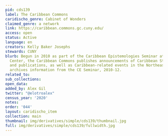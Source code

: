 ```yaml
---
pid: cds139
label: The Caribbean Commons
caridischo_genre: Cabinet of Wonders
claimed_genre: a network
link: https://caribbean.commons.gc.cuny.edu/
access: open
status: Active
language: en
creators: Kelly Baker Josephs
stewards: CUNY
blurb: Begun in 2010 as part of the Caribbean Epistemologies Seminar at the CUNY Graduate
  Center, the Caribbean Commons publishes announcements of Caribbean Studies CFPs
  and publications, as well as Caribbean-related events in the Northeast US. It also
  archives information from the CE Seminar, 2010-12.
related_to:
sub_collections:
open_data:
added_by: Alex Gil
twitter: "@elotroalex"
census_year: '2020'
notes:
order: '044'
layout: caridischo_item
collection: main
thumbnail: img/derivatives/simple/cds139/thumbnail.jpg
full: img/derivatives/simple/cds139/fullwidth.jpg
---
```

